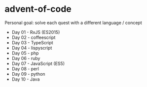 # advent-of-code

Personal goal: solve each quest with a different language / concept

* Day 01 - RxJS (ES2015)
* Day 02 - coffeescript
* Day 03 - TypeScript
* Day 04 - lispyscript
* Day 05 - php
* Day 06 - ruby
* Day 07 - JavaScript (ES5)
* Day 08 - perl
* Day 09 - python
* Day 10 - Java
